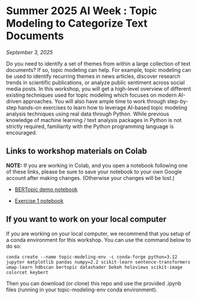 # Summer 2025 AI Week : Topic Modeling to Categorize Text Documents 

*September 3, 2025*

Do you need to identify a set of themes from within a large collection of text documents?  If so, topic modeling can help.  For example, topic modeling can be used to identify recurring themes in news articles, discover research trends in scientific publications, or analyze public sentiment across social media posts. In this workshop, you will get a high-level overview of different existing techniques used for topic modeling which focuses on modern AI-driven approaches. You will also have ample time to work through step-by-step hands-on exercises to learn how to leverage AI-based topic modeling analysis techniques using real data through Python. While previous knowledge of machine learning / text analysis packages in Python is not strictly required, familiarity with the Python programming language is encouraged. 


## Links to workshop materials on Colab

**NOTE:** If you are working in Colab, and you open a notebook following one of these links, please be sure to save your notebook to your own Google account after making changes.  (Otherwise your changes will be lost.)

- [BERTopic demo notebook](https://colab.research.google.com/github/nuitrcs/AI_Week_Topic_Model/blob/main/BERTopic-demo.ipynb)

- [Exercise 1 notebook](https://colab.research.google.com/github/nuitrcs/AI_Week_Topic_Model/blob/main/exercises/exercise1.ipynb)


## If you want to work on your local computer 

If you are working on your local computer, we recommend that you setup of a conda environment for this workshop.  You can use the command below to do so:

```
conda create --name topic-modeling-env -c conda-forge python=3.12 jupyter matplotlib pandas numpy=2.2 scikit-learn sentence-transformers umap-learn hdbscan bertopic datashader bokeh holoviews scikit-image colorcet keybert

```

Then you can download (or clone) this repo and use the provided .ipynb files (running in your topic-modeling-env conda environment).